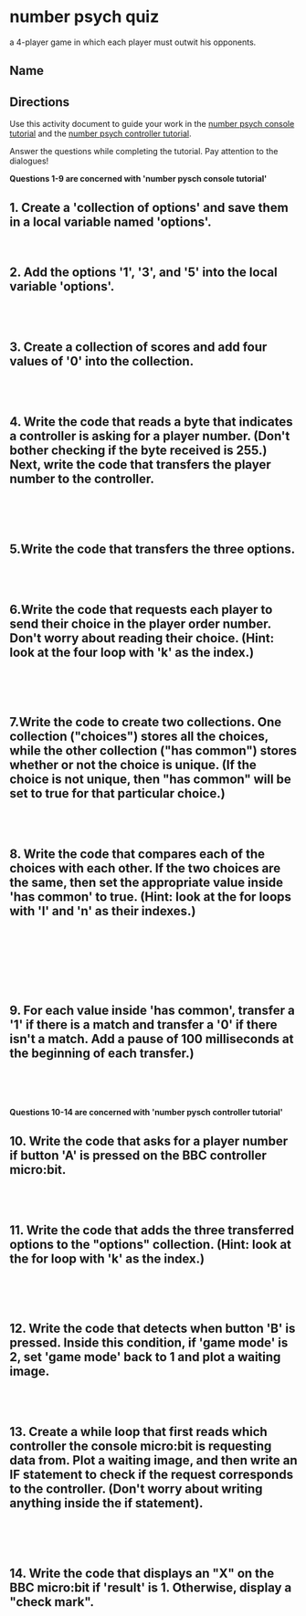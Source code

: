 # number psych quiz

a 4-player game in which each player must outwit his opponents.

## Name

## Directions

Use this activity document to guide your work in the [number psych console tutorial](/microbit/lessons/number-psych-console/tutorial) and the [number psych controller tutorial](/microbit/lessons/number-psych-controller/tutorial).

Answer the questions while completing the tutorial. Pay attention to the dialogues!

**Questions 1-9 are concerned with 'number pysch console tutorial'**

## 1. Create a 'collection of options' and save them in a local variable named 'options'.

<br/>

## 2. Add the options '1', '3', and '5' into the local variable 'options'.

<br/>

<br/>

## 3. Create a collection of scores and add four values of '0' into the collection.  

<br />

<br/>

## 4. Write the code that reads a byte that indicates a controller is asking for a player number. (Don't bother checking if the byte received is 255.) Next, write the code that transfers the player number to the controller. 

<br />

<br/>

<br/>

## 5.Write the code that transfers the three options.

<br />

<br/>

## 6.Write the code that requests each player to send their choice in the player order number. Don't worry about reading their choice. (Hint: look at the four loop with 'k' as the index.)

<br />

<br/>

<br/>

## 7.Write the code to create two collections. One collection ("choices") stores all the choices, while the other collection ("has common") stores whether or not the choice is unique. (If the choice is not unique, then "has common" will be set to true for that particular choice.)

<br />

<br/>

## 8. Write the code that compares each of the choices with each other. If the two choices are the same, then set the appropriate value inside 'has common' to true. (Hint: look at the for loops with 'l' and 'n' as their indexes.)

<br />

<br/>

<br/>

<br/>

<br/>

<br/>

## 9. For each value inside 'has common', transfer a '1' if there is a match and transfer a '0' if there isn't a match. Add a pause of 100 milliseconds at the beginning of each transfer.)

<br />

<br/>

<br/>

**Questions 10-14 are concerned with 'number pysch controller tutorial'**

## 10. Write the code that asks for a player number if button 'A' is pressed on the BBC controller micro:bit.

<br />

<br/>

## 11. Write the code that adds the three transferred options to the "options" collection. (Hint: look at the for loop with 'k' as the index.)

<br />

<br/>

<br/>

## 12. Write the code that detects when button 'B' is pressed. Inside this condition, if 'game mode' is 2, set 'game mode' back to 1 and plot a waiting image.

<br />

<br/>

## 13. Create a while loop that first reads which controller the console micro:bit is requesting data from. Plot a waiting image, and then write an IF statement to check if the request corresponds to the controller. (Don't worry about writing anything inside the if statement).

<br />

<br/>

<br/>

## 14. Write the code that displays an "X" on the BBC micro:bit if 'result' is 1. Otherwise, display a "check mark".

<br />

<br/>

